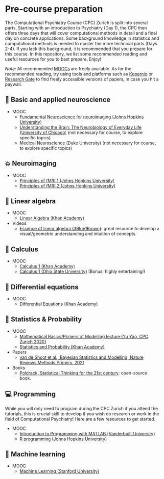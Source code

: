 # Pre-course preparation

The Computational Psychiatry Course (CPC) Zurich is split into several parts. Starting with an introduction to Psychiatry (Day 1), the CPC then offers three days that will cover computational methods in detail and a final day on concrete applications. Some background knowledge in statistics and computational methods is needed to master the more technical parts (Days 2-4). If you lack this background, it is recommended that you prepare for this course. In this repository, we list some recommended reading and useful resources for you to best prepare. Enjoy!

*Note:* All recommended [MOOCs](https://en.wikipedia.org/wiki/Massive_open_online_course) are freely available. As for the recommended reading, try using tools and platforms such as [Kopernio](https://kopernio.com/) or [Research Gate](https://www.researchgate.net/) to find freely accessible versions of papers, in case you hit a paywall.

## 🧠 Basic and applied neuroscience
- MOOC
    - [Fundamental Neuroscience for neuroimaging (Johns Hopkins University)](https://www.coursera.org/learn/neuroscience-neuroimaging/)
    - [Understanding the Brain: The Neurobiology of Everyday Life (University of Chicago)](https://www.coursera.org/learn/neurobiology) (not necessary for course, to explore specific topics) 
    - [Medical Neuroscience (Duke University)](https://www.coursera.org/learn/medical-neuroscience/) (not necessary for course, to explore specific topics) 

## 💥 Neuroimaging 
- MOOC
    - [Principles of fMRI 1 (Johns Hopkins University)](https://www.coursera.org/learn/functional-mri)
    - [Principles of fMRI 2 (Johns Hopkins University)](https://www.coursera.org/learn/functional-mri-2)

## 📐 Linear algebra 
- MOOC
    - [Linear Algebra (Khan Academy)](https://www.khanacademy.org/math/linear-algebra)
- Videos
    - [Essence of linear algebra (3Blue1Brown)](https://www.youtube.com/playlist?list=PLZHQObOWTQDPD3MizzM2xVFitgF8hE_ab): great resource to develop a visual/geometric understanding and intuition of concepts.

## 🧮 Calculus 
- MOOC
    - [Calculus 1 (Khan Academy)](https://www.khanacademy.org/math/calculus-1)
    - [Calculus 1 (Ohio State University)](https://www.coursera.org/learn/calculus1) (Bonus: highly entertaining!)

## 🎢 Differential equations 
- MOOC
    - [Differential Equations (Khan Academy)](https://www.khanacademy.org/math/differential-equations)

## 🎲 Statistics & Probability 
- MOOC
    - [Mathematical Basics/Primers of Modelling lecture (Yu Yao, CPC Zurich 2020)](https://video.ethz.ch/lectures/d-itet/2020/autumn/227-0971-00L/a4607850-3f25-48cd-b120-5e58d09eef5f.html)
    - [Statistics and Probability (Khan Academy)](https://www.khanacademy.org/math/statistics-probability)
- Papers
    - [van de Shoot et al., Bayesian Statistics and Modelling, Nature Reviews Methods Primers, 2021](https://www.nature.com/articles/s43586-020-00001-2)
- Books
    - [Poldrack, Statistical Thinking for the 21st century](https://statsthinking21.github.io/statsthinking21-core-site/): open-source book.

## 💻 Programming 
While you will only need to program during the CPC Zurich if you attend the tutorials, this is crucial skill to develop if you wish do research or work in the field of Computational Psychiatry! Here are a few resources to get started.
- MOOC
    - [Introduction to Programming with MATLAB (Vanderbuilt University)](https://www.coursera.org/learn/matlab)
    - [R programming (Johns Hopkins University)](https://www.coursera.org/learn/r-programming)

## 🤖 Machine learning 
- MOOC
    - [Machine Learning (Stanford University)](https://www.coursera.org/learn/machine-learning)

